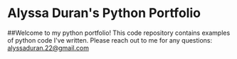 # Alyssa Duran's Python Portfolio
##Welcome to my python portfolio! This code repository contains examples of python code I've written. Please reach out to me for any questions: alyssaduran.22@gmail.com
